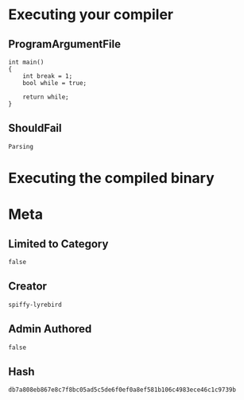 # Executing your compiler

## ProgramArgumentFile

```
int main()
{
    int break = 1;
    bool while = true;

    return while;
}
```

## ShouldFail

```
Parsing
```

# Executing the compiled binary

# Meta

## Limited to Category

```
false
```

## Creator

```
spiffy-lyrebird
```

## Admin Authored

```
false
```

## Hash

```
db7a808eb867e8c7f8bc05ad5c5de6f0ef0a8ef581b106c4983ece46c1c9739b
```
